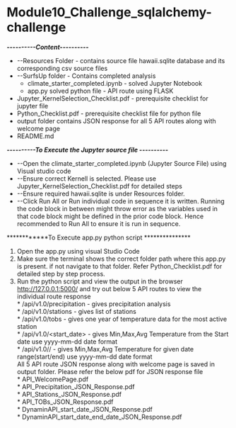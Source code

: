 # Module10_Challenge_sqlalchemy-challenge <br>

*************----------Content----------*************<br>
* --Resources Folder - contains source file hawaii.sqlite database and its corresponding csv source files
* --SurfsUp folder - Contains completed analysis
    * climate_starter_completed.ipynb - solved Jupyter Notebook
    * app.py solved python file - API route using FLASK
* Jupyter_KernelSelection_Checklist.pdf - prerequisite checklist for jupyter file
* Python_Checklist.pdf - prerequisite checklist file for python file
* output folder contains JSON response for all 5 API routes along with welcome page
* README.md

*************----------To Execute the Jupyter source file ----------*************<br>

* --Open the climate_starter_completed.ipynb (Jupyter Source File) using Visual studio code
* --Ensure correct Kernell is selected. Please use Jupyter_KernelSelection_Checklist.pdf for detailed steps
* --Ensure required hawaii.sqlite is under Resources folder.
* --Click Run All or Run individual code in sequence it is written. Running the code block in between might throw error as the variables used in that code block might be defined in the prior code block. Hence recommended to Run All to ensure it is run in sequence.

************To Execute app.py python script ***************
  1. Open the app.py using visual Studio Code
  2. Make sure the terminal shows the correct folder path where this app.py is present. if not navigate to that folder. 
   Refer Python_Checklist.pdf for detailed step by step process.
  3. Run the python script and view the output in the browser http://127.0.0.1:5000/ and try out below 5 API routes to view the individual route response<br>
    * /api/v1.0/precipitation - gives precipitation analysis<br>
    * /api/v1.0/stations - gives list of stations<br>
    * /api/v1.0/tobs - gives one year of temperature data for the most active station<br>
    * /api/v1.0/<start_date>   - gives Min,Max,Avg Temperature from the Start date use yyyy-mm-dd date format<br>
    * /api/v1.0/<start>/<end> - gives Min,Max,Avg Temperature for given date range(start/end) use yyyy-mm-dd date format<br>
  All 5 API route JSON response along with welcome page is saved in output folder. Please refer the below pdf for JSON response file<br>
    * API_WelcomePage.pdf<br>
    * API_Precipitation_JSON_Response.pdf<br>
    * API_Stations_JSON_Response.pdf<br>
    * API_TOBs_JSON_Response.pdf<br>
    * DynaminAPI_start_date_JSON_Response.pdf<br>
    * DynaminAPI_start_date_end_date_JSON_Response.pdf


